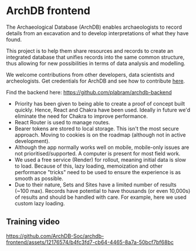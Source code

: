 # ArchDB frontend

The Archaeological Database (ArchDB) enables archaeologists to record details from an excavation and to develop interpretations of what they have found.

This project is to help them share resources and records to create an integrated database that unifies records into the same common structure, thus allowing for new possibilities in terms of data analysis and modelling. 

We welcome contributions from other developers, data scientists and archeologists. Get credentials for ArchDB and see how to contribute [here](https://github.com/plabram/archdb-backend/blob/main/CONTRIBUTIONS.md).

Find the backend here: https://github.com/plabram/archdb-backend

* Priority has been given to being able to create a proof of concept built quickly. Hence, React and Chakra have been used. Ideally in future we'd eliminate the need for Chakra to improve performance.
* React Router is used to manage routes.
* Bearer tokens are stored to local storage. This isn't the most secure approach. Moving to cookies is on the roadmap (although not in active development).
* Although the app normally works well on mobile, mobile-only issues are not prioritised/supported. A computer is present for most field work.
* We used a free service (Render) for rollout, meaning initial data is slow to load. Because of this, lazy loading, memoization and other performance "tricks" need to be used to ensure the experience is as smooth as possible.
* Due to their nature, Sets and Sites have a limited number of results (~100 max). Records have potential to have thousands (or even 10,000s) of results and should be handled with care. For example, here we used custom lazy loading.

## Training video

https://github.com/ArchDB-Soc/archdb-frontend/assets/12176574/b4fc3fd7-cb64-4465-8a7a-50bcf7bf68bc

